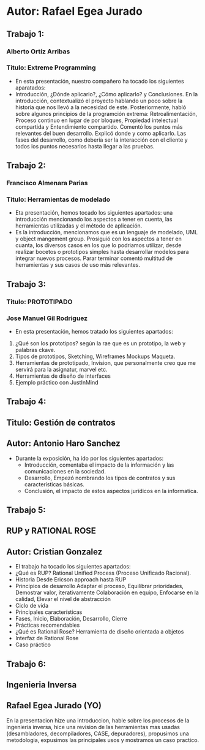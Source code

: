 # Autor: Rafael Egea Jurado




## Trabajo 1:

### Alberto Ortíz Arribas
### Titulo: Extreme Programming

- En esta presentación, nuestro compañero ha tocado los siguientes aparatados:
- Introducción, ¿Dónde aplicarlo?, ¿Cómo aplicarlo? y Conclusiones. En la introducción, contextualizó el proyecto hablando un poco sobre la historia que nos llevó
a la necesidad de este. Posteriormente, habló sobre algunos principios de la programción extrema: Retroalimentación, Proceso continuo en lugar de por bloques, Propiedad 
intelectual compartida y Entendimiento compartido. Comentó los puntos más relevantes del buen desarrollo. Explicó donde y como aplicarlo. Las fases del desarrollo, como 
debería ser la interacción con el cliente y todos los puntos necesarios hasta llegar a las pruebas.


## Trabajo 2:

### Francisco Almenara Parias
### Titulo: Herramientas de modelado

-  Eta presentación, hemos tocado los siguientes apartados: una introducción mencionando los aspectos a tener en cuenta, las herramientas utilizadas y el método de aplicación.
- Es la introducción, mencionamos que es un lenguaje de modelado, UML y object mangement group. Prosiguió con los aspectos a tener en cuanta, los diversos casos en los que
lo podriamos utilizar, desde realizar bocetos o prototipos simples hasta desarrollar modelos para integrar nuevos procesos. Parar terminar comentó multitud de herramientas y
sus casos de uso más relevantes.


## Trabajo 3:

### Titulo: PROTOTIPADO
### Jose Manuel Gil Rodriguez

- En esta presentación, hemos tratado los siguientes apartados: 
1. ¿Qué son los prototipos? según la rae que es un prototipo, la web y palabras ckave.
2. Tipos de prototipos, Sketching, Wireframes Mockups Maqueta.
3. Herramientas de prototipado, Invision, que personalmente creo que me servirá para la asignatur, marvel etc.
4. Herramientas de diseño de interfaces
5. Ejemplo práctico con JustInMind


## Trabajo 4:

## Titulo: Gestión de contratos
## Autor: Antonio Haro Sanchez

- Durante la exposición, ha ido por los siguientes apartados: 
  - Introducción, comentaba el impacto de la información y las comunicaciones en la sociedad.
  - Desarrollo, Empezó nombrando los tipos de contratos y sus características básicas.
  - Conclusión, el impacto de estos aspectos jurídicos en la informatica.


## Trabajo 5:
## RUP y RATIONAL ROSE
## Autor: Cristian Gonzalez 
- El trabajo ha tocado los siguientes apartados:
- ¿Qué es RUP? Rational Unified Process (Proceso Unificado Racional).
- Historia Desde Ericson approach hasta RUP 
- Principios de desarrollo Adaptar el proceso, Equilibrar prioridades, Demostrar valor, iterativamente Colaboración en equipo, Enfocarse en la calidad, Elevar el nivel de
  abstracción
- Ciclo de vida
- Principales características
- Fases, Inicio, Elaboración, Desarrollo, Cierre
- Prácticas recomendables
- ¿Qué es Rational Rose? Herramienta de diseño orientada a objetos
- Interfaz de Rational Rose
- Caso práctico


## Trabajo 6:
## Ingenieria Inversa
## Rafael Egea Jurado (YO)

En la presentacion hize una introduccion, hable sobre los procesos de la ingenieria inversa, hice una revision de las herramientas mas usadas (desambladores, 
decompiladores, CASE, depuradores), propusimos una metodologia, expusimos las principales usos y mostramos un caso practico.














